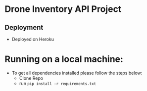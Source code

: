 # Drone Inventory API Project

## Deployment
- Deployed on Heroku

# Running on a local machine:
- To get all dependencies installed please follow the steps below:
    - Clone Repo
    - run `pip install -r requirements.txt`